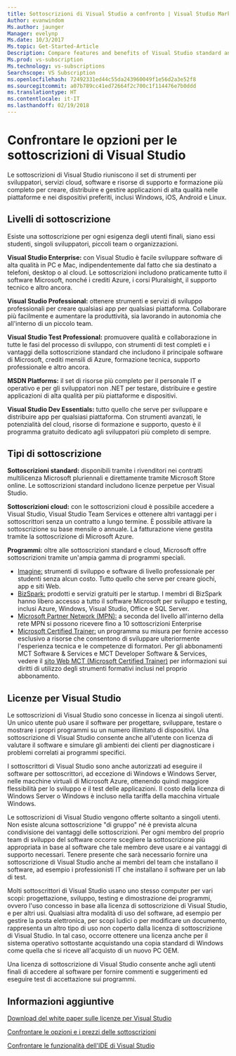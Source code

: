 ```yaml
---
title: Sottoscrizioni di Visual Studio a confronto | Visual Studio Marketplace
Author: evanwindom
Ms.author: jaunger
Manager: evelynp
Ms.date: 10/3/2017
Ms.topic: Get-Started-Article
Description: Compare features and benefits of Visual Studio standard and cloud subscriptions
Ms.prod: vs-subscription
Ms.technology: vs-subscriptions
Searchscope: VS Subscription
ms.openlocfilehash: 72492331ed44c55da243960049f1e56d2a3e52f8
ms.sourcegitcommit: a07b789cc41ed72664f2c700c1f114476e7b0ddd
ms.translationtype: HT
ms.contentlocale: it-IT
ms.lasthandoff: 02/19/2018
---
```

# <a name="compare-visual-studio-subscription-options"></a>Confrontare le opzioni per le sottoscrizioni di Visual Studio

Le sottoscrizioni di Visual Studio riuniscono il set di strumenti per sviluppatori, servizi cloud, software e risorse di supporto e formazione più completo per creare, distribuire e gestire applicazioni di alta qualità nelle piattaforme e nei dispositivi preferiti, inclusi Windows, iOS, Android e Linux. 

## <a name="subscription-levels"></a>Livelli di sottoscrizione
Esiste una sottoscrizione per ogni esigenza degli utenti finali, siano essi studenti, singoli sviluppatori, piccoli team o organizzazioni. 

**Visual Studio Enterprise:** con Visual Studio è facile sviluppare software di alta qualità in PC e Mac, indipendentemente dal fatto che sia destinato a telefoni, desktop o al cloud. Le sottoscrizioni includono praticamente tutto il software Microsoft, nonché i crediti Azure, i corsi Pluralsight, il supporto tecnico e altro ancora.

**Visual Studio Professional:** ottenere strumenti e servizi di sviluppo professionali per creare qualsiasi app per qualsiasi piattaforma. Collaborare più facilmente e aumentare la produttività, sia lavorando in autonomia che all'interno di un piccolo team.

**Visual Studio Test Professional:** promuovere qualità e collaborazione in tutte le fasi del processo di sviluppo, con strumenti di test completi e i vantaggi della sottoscrizione standard che includono il principale software di Microsoft, crediti mensili di Azure, formazione tecnica, supporto professionale e altro ancora.

**MSDN Platforms:** il set di risorse più completo per il personale IT e operativo e per gli sviluppatori non .NET per testare, distribuire e gestire applicazioni di alta qualità per più piattaforme e dispositivi.

**Visual Studio Dev Essentials:** tutto quello che serve per sviluppare e distribuire app per qualsiasi piattaforma. Con strumenti avanzati, le potenzialità del cloud, risorse di formazione e supporto, questo è il programma gratuito dedicato agli sviluppatori più completo di sempre.  

## <a name="subscription-types"></a>Tipi di sottoscrizione
**Sottoscrizioni standard:** disponibili tramite i rivenditori nei contratti multilicenza Microsoft pluriennali e direttamente tramite Microsoft Store online.  Le sottoscrizioni standard includono licenze perpetue per Visual Studio. 

**Sottoscrizioni cloud:** con le sottoscrizioni cloud è possibile accedere a Visual Studio, Visual Studio Team Services e ottenere altri vantaggi per i sottoscrittori senza un contratto a lungo termine.  È possibile attivare la sottoscrizione su base mensile o annuale. La fatturazione viene gestita tramite la sottoscrizione di Microsoft Azure. 

**Programmi:** oltre alle sottoscrizioni standard e cloud, Microsoft offre sottoscrizioni tramite un'ampia gamma di programmi speciali.

- [Imagine:](https://imagine.microsoft.com/about) strumenti di sviluppo e software di livello professionale per studenti senza alcun costo. Tutto quello che serve per creare giochi, app e siti Web.
- [BizSpark:](https://bizspark.microsoft.com/About/Offers) prodotti e servizi gratuiti per le startup.  I membri di BizSpark hanno libero accesso a tutto il software Microsoft per sviluppo e testing, inclusi Azure, Windows, Visual Studio, Office e SQL Server. 
- [Microsoft Partner Network (MPN):](https://partner.microsoft.com/) a seconda del livello all'interno della rete MPN si possono ricevere fino a 10 sottoscrizioni Enterprise 
- [Microsoft Certified Trainer:](https://www.microsoft.com/learning/mct-certification.aspx) un programma su misura per fornire accesso esclusivo a risorse che consentono di sviluppare ulteriormente l'esperienza tecnica e le competenze di formatori. Per gli abbonamenti MCT Software & Services e MCT Developer Software & Services, vedere il [sito Web MCT (Microsoft Certified Trainer)](https://www.microsoft.com/learning/mct-certification.aspx#item-ID0EFAAAAACA) per informazioni sui diritti di utilizzo degli strumenti formativi inclusi nel proprio abbonamento. 

## <a name="visual-studio-licensing"></a>Licenze per Visual Studio
Le sottoscrizioni di Visual Studio sono concesse in licenza ai singoli utenti. Un unico utente può usare il software per progettare, sviluppare, testare o mostrare i propri programmi su un numero illimitato di dispositivi. Una sottoscrizione di Visual Studio consente anche all'utente con licenza di valutare il software e simulare gli ambienti dei clienti per diagnosticare i problemi correlati ai programmi specifici.

I sottoscrittori di Visual Studio sono anche autorizzati ad eseguire il software per sottoscrittori, ad eccezione di Windows e Windows Server, nelle macchine virtuali di Microsoft Azure, ottenendo quindi maggiore flessibilità per lo sviluppo e il test delle applicazioni. Il costo della licenza di Windows Server o Windows è incluso nella tariffa della macchina virtuale Windows.

Le sottoscrizioni di Visual Studio vengono offerte soltanto a singoli utenti. Non esiste alcuna sottoscrizione "di gruppo" né è prevista alcuna condivisione dei vantaggi delle sottoscrizioni.  Per ogni membro del proprio team di sviluppo del software occorre scegliere la sottoscrizione più appropriata in base al software che tale membro deve usare e ai vantaggi di supporto necessari. Tenere presente che sarà necessario fornire una sottoscrizione di Visual Studio anche ai membri del team che installano il software, ad esempio i professionisti IT che installano il software per un lab di test. 

Molti sottoscrittori di Visual Studio usano uno stesso computer per vari scopi: progettazione, sviluppo, testing e dimostrazione dei programmi, ovvero l'uso concesso in base alla licenza di sottoscrizione di Visual Studio, e per altri usi. Qualsiasi altra modalità di uso del software, ad esempio per gestire la posta elettronica, per scopi ludici o per modificare un documento, rappresenta un altro tipo di uso non coperto dalla licenza di sottoscrizione di Visual Studio. In tal caso, occorre ottenere una licenza anche per il sistema operativo sottostante acquistando una copia standard di Windows come quella che si riceve all'acquisto di un nuovo PC OEM.

Una licenza di sottoscrizione di Visual Studio consente anche agli utenti finali di accedere al software per fornire commenti e suggerimenti ed eseguire test di accettazione sui programmi.

## <a name="additional-information"></a>Informazioni aggiuntive
[Download del white paper sulle licenze per Visual Studio](https://www.microsoft.com/downloads/details.aspx?displaylang=en&FamilyID=2b1504e6-0bf1-46da-be0e-85cc792c6b9d)

[Confrontare le opzioni e i prezzi delle sottoscrizioni](https://www.visualstudio.com/vs/pricing)

[Confrontare le funzionalità dell'IDE di Visual Studio](https://www.visualstudio.com/vs/compare/)

 